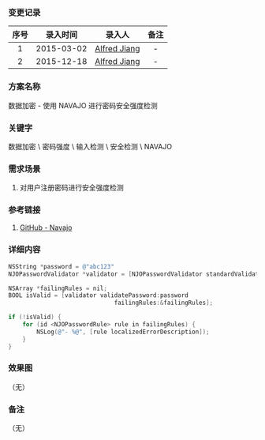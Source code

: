 ### 变更记录

| 序号 | 录入时间 | 录入人 | 备注 |
|:--------:|:--------:|:--------:|:--------:|
| 1 | 2015-03-02 | [Alfred Jiang](https://github.com/viktyz) | - |
| 2 | 2015-12-18 | [Alfred Jiang](https://github.com/viktyz) | - |

### 方案名称

数据加密 - 使用 NAVAJO 进行密码安全强度检测

### 关键字

数据加密 \ 密码强度 \ 输入检测 \ 安全检测 \ NAVAJO

### 需求场景

1. 对用户注册密码进行安全强度检测

### 参考链接

1. [GitHub - Navajo](https://github.com/mattt/Navajo)

### 详细内容
```objectivec
NSString *password = @"abc123"
NJOPasswordValidator *validator = [NJOPasswordValidator standardValidator];

NSArray *failingRules = nil;
BOOL isValid = [validator validatePassword:password
                              failingRules:&failingRules];

if (!isValid) {
    for (id <NJOPasswordRule> rule in failingRules) {
        NSLog(@"- %@", [rule localizedErrorDescription]);
    }
}
```

### 效果图
（无）

### 备注
（无）
